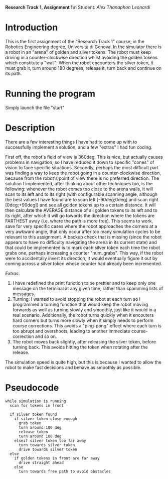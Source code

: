 **Research Track 1, Assignment 1**\n
Student: *Alex Thanaphon Leonardi*

**Introduction**
============================
This is the first assignment of the "Research Track 1" course, in the Robotics Engineering degree, Università di Genova.
In the simulator there is a robot in an "arena" of golden and silver tokens. The robot must keep driving in a counter-clockwise direction whilst avoiding the golden tokens which constitute a "wall". When the robot encounters the silver token, it must grab it, turn around 180 degrees, release it, turn back and continue on its path.

**Running the program**
============================
Simply launch the file "start"

**Description**
============================
There are a few interesting things I have had to come up with to successfully implement a solution, and a few "extras" I had fun coding.

First off, the robot's field of view is 360deg. This is nice, but actually causes problems in navigation, so I have reduced it down to specific "cones" of vision to face specific situations.
Secondly, perhaps the most difficult part was finding a way to keep the robot going in a counter-clockwise direction, because from the robot's point of view there is no preferred direction.
The solution I implemented, after thinking about other techniques too, is the following: whenever the robot comes too close to the arena walls, it will scan to its left and to its right (with configurable scanning angle, although the best values I have found are to scan left [-90deg;0deg] and scan right [0deg;+90deg]) and see all golden tokens up to a certain distance. It will then calculate the AVERAGE distance of all golden tokens to its left and to its right, after which it will go towards the direction where the tokens are FARTHEST away (i.e. where the path is more free). This seems to work, save for very specific cases where the robot approaches the corners at a very awkward angle, that only occur after too many simulation cycles to be relevant to this assignment.
A backup check that is missing (since the robot appears to have no difficulty navigating the arena in its current state) and that could be implemented is to mark each silver token each time the robot grabs one, perhaps increasing a counter "num_grabs". This way, if the robot were to accidentally invert its direction, it would eventually figure it out by coming across a silver token whose counter had already been incremented.

*Extras*:
1) I have redefined the print function to be prettier and to keep only one message on the terminal at any given time, rather than spamming lists of messages.
2) Turning: I wanted to avoid stopping the robot at each turn so I programmed a turning function that would keep the robot moving forwards as well as turning slowly and smoothly, just like it would in a real scenario. Additionally, the robot turns quickly when it encouters hard corners but turns more slowly when it simply needs to perform course corrections. This avoids a "ping-pong" effect where each turn is too abrupt and overshoots, leading to another immediate course-correction and so on.
3) The robot moves back slightly, after releasing the silver token, before turning back. This avoids hitting the token when rotating after the release.

The simulation speed is quite high, but this is because I wanted to allow the robot to make fast decisions and behave as smoothly as possible.

**Pseudocode**
============================
```
while simulation is running
  scan for tokens in front

  if silver token found
    if silver token close enough
      grab token
      turn around 180 deg
      release token
      turn around 180 deg
    elseif silver token too far away
      turn towards silver token
      drive towards silver token
  else
    if golden tokens in front are far away
      drive straight ahead
    else
      turn towards free path to avoid obstacles
```
